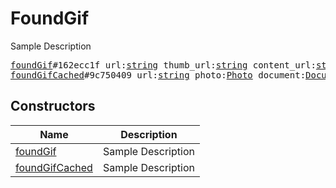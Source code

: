 # FoundGif

Sample Description

<pre>
<a href="../constructor/foundGif.md">foundGif</a>#162ecc1f url:<a href="../type/string.md">string</a> thumb_url:<a href="../type/string.md">string</a> content_url:<a href="../type/string.md">string</a> content_type:<a href="../type/string.md">string</a> w:<a href="../type/int.md">int</a> h:<a href="../type/int.md">int</a> = <a href="../type/FoundGif.md">FoundGif</a>;
<a href="../constructor/foundGifCached.md">foundGifCached</a>#9c750409 url:<a href="../type/string.md">string</a> photo:<a href="../type/Photo.md">Photo</a> document:<a href="../type/Document.md">Document</a> = <a href="../type/FoundGif.md">FoundGif</a>;
</pre>

## Constructors

| Name | Description |
|------|-------------|
| [foundGif](../constructor/foundGif.md) | Sample Description |
| [foundGifCached](../constructor/foundGifCached.md) | Sample Description |

